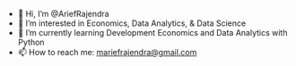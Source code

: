 - 👋 Hi, I’m @AriefRajendra
- 👀 I’m interested in Economics, Data Analytics, & Data Science
- 🌱 I’m currently learning Development Economics and Data Analytics with Python
- 📫 How to reach me: mariefrajendra@gmail.com

<!---
AriefRajendra/AriefRajendra is a ✨ special ✨ repository because its `README.md` (this file) appears on your GitHub profile.
You can click the Preview link to take a look at your changes.
--->
